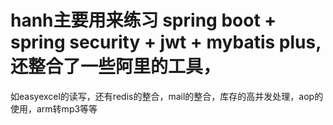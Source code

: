 # hanh主要用来练习 spring boot + spring security + jwt + mybatis plus,还整合了一些阿里的工具，
如easyexcel的读写，还有redis的整合，mail的整合，库存的高并发处理，aop的使用，arm转mp3等等
